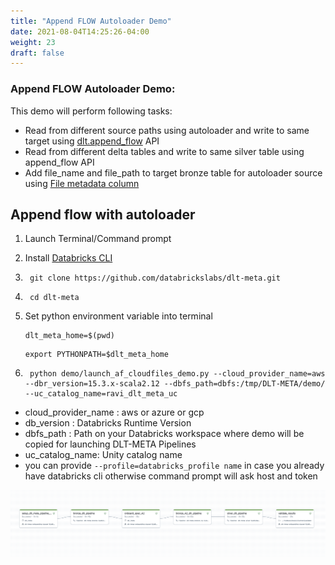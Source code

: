 ```yaml
---
title: "Append FLOW Autoloader Demo"
date: 2021-08-04T14:25:26-04:00
weight: 23
draft: false
---
```


### Append FLOW Autoloader Demo:
This demo will perform following tasks:
- Read from different source paths using autoloader and write to same target using [dlt.append_flow](https://docs.databricks.com/en/delta-live-tables/flows.html#append-flows) API
- Read from different delta tables and write to same silver table using append_flow API
- Add file_name and file_path to target bronze table for autoloader source using [File metadata column](https://docs.databricks.com/en/ingestion/file-metadata-column.html)
## Append flow with autoloader

1. Launch Terminal/Command prompt 

2. Install [Databricks CLI](https://docs.databricks.com/dev-tools/cli/index.html)

3. ```commandline
    git clone https://github.com/databrickslabs/dlt-meta.git 
    ```

4. ```commandline
    cd dlt-meta
    ```

5. Set python environment variable into terminal
    ```commandline
    dlt_meta_home=$(pwd)
    ```

    ```commandline
    export PYTHONPATH=$dlt_meta_home
    ```

6. ```commandline
    python demo/launch_af_cloudfiles_demo.py --cloud_provider_name=aws --dbr_version=15.3.x-scala2.12 --dbfs_path=dbfs:/tmp/DLT-META/demo/ --uc_catalog_name=ravi_dlt_meta_uc
    ```

- cloud_provider_name : aws or azure or gcp
- db_version : Databricks Runtime Version
- dbfs_path : Path on your Databricks workspace where demo will be copied for launching DLT-META Pipelines
- uc_catalog_name: Unity catalog name
- you can provide `--profile=databricks_profile name` in case you already have databricks cli otherwise command prompt will ask host and token

![af_am_demo.png](docs/static/images/af_am_demo.png)